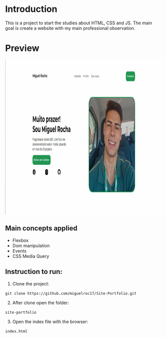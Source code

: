 # Introduction

This is a project to start the studies about HTML, CSS and JS.
The main goal is create a website with my main professional observation.

# Preview

<img src=https://github.com/miguelroc17/Site-Portfolio/blob/main/preview.png height= "500"/>

## Main concepts applied

- Flexbox
- Dom manipulation
- Events
- CSS Media Query

## Instruction to run:

1. Clone the project:

```
git clone https://github.com/miguelroc17/Site-Portfolio.git
```

2. After clone open the folder:

```
site-portfolio
```

3. Open the index file with the browser:

```
index.html
```
